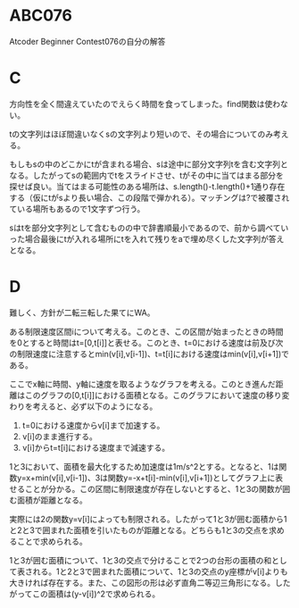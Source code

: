 # ABC076
Atcoder Beginner Contest076の自分の解答

# C
方向性を全く間違えていたのでえらく時間を食ってしまった。find関数は使わない。

tの文字列はほぼ間違いなくsの文字列より短いので、その場合についてのみ考える。

もしもsの中のどこかにtが含まれる場合、sは途中に部分文字列tを含む文字列となる。したがってsの範囲内でtをスライドさせ、tがその中に当てはまる部分を探せば良い。当てはまる可能性のある場所は、s.length()-t.length()+1通り存在する（仮にtがsより長い場合、この段階で弾かれる）。マッチングは?で被覆されている場所もあるので1文字ずつ行う。

sはtを部分文字列として含むものの中で辞書順最小であるので、前から調べていった場合最後にtが入れる場所にtを入れて残りをaで埋め尽くした文字列が答えとなる。

# D

難しく、方針が二転三転した果てにWA。

ある制限速度区間iについて考える。このとき、この区間が始まったときの時間を0とすると時間はt=[0,t[i]]と表せる。このとき、t=0における速度は前及び次の制限速度に注意するとmin(v[i],v[i-1])、t=t[i]における速度はmin(v[i],v[i+1])である。

ここでx軸に時間、y軸に速度を取るようなグラフを考える。このとき進んだ距離はこのグラフの[0,t[i]]における面積となる。このグラフにおいて速度の移り変わりを考えると、必ず以下のようになる。

1. t=0における速度からv[i]まで加速する。
2. v[i]のまま進行する。
3. v[i]からt=t[i]における速度まで減速する。

1と3において、面積を最大化するため加速度は1m/s^2とする。となると、1は関数y=x+min(v[i],v[i-1])、3は関数y=-x+t[i]-min(v[i],v[i+1])としてグラフ上に表せることが分かる。この区間に制限速度が存在しないとすると、1と3の関数が囲む面積が距離となる。

実際には2の関数y=v[i]によっても制限される。したがって1と3が囲む面積から1と2と3で囲まれた面積を引いたものが距離となる。どちらも1と3の交点を求めることで求められる。

1と3が囲む面積について、1と3の交点で分けることで2つの台形の面積の和として表される。1と2と3で囲まれた面積について、1と3の交点のy座標がv[i]よりも大きければ存在する。また、この図形の形は必ず直角二等辺三角形になる。したがってこの面積は(y-v[i])^2で求められる。
